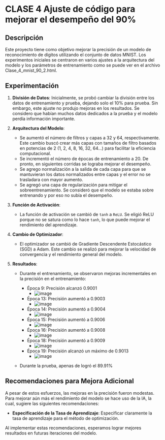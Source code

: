 # CLASE 4 Ajuste de código para mejorar el desempeño del 90%

## Descripción
Este proyecto tiene como objetivo mejorar la precisión de un modelo de reconocimiento de dígitos utilizando el conjunto de datos MNIST. Los experimentos iniciales se centraron en varios ajustes a la arquitectura del modelo y los parámetros de entrenamiento como se puede ver en el archivo Clase_4_mnist_90_2.html.

## Experimentación

1. **División de Datos**: Inicialmente, se probó cambiar la división entre los datos de entrenamiento y prueba, dejando solo el 10% para prueba. Sin embargo, este ajuste no produjo mejoras en los resultados. Se considero que habían muchos datos dedicados a la prueba y el modelo perdía información importante.

2. **Arquitectura del Modelo**: 
   - Se aumentó el número de filtros y capas a 32 y 64, respectivamente. Este cambio buscó crear más capas con tamaños de filtro basados en potencias de 2 (1, 2, 4, 8, 16, 32, 64...) para facilitar la eficiencia computacional.
   - Se incrementó el número de épocas de entrenamiento a 20. De pronto, en siguientes corridas se lograba mejorar el desempeño.
   - Se agrego normalización a la salida de cada capa para que se mantuvieran los datos normalizados entre capas y el error no se trasladara con mayor aumento.
   - Se agregó una capa de regularización para mitigar el sobreentrenamiento. Se consideró que el modelo se estaba sobre entrenando y por eso no subía el desempeño.

3. **Función de Activación**: 
   - La función de activación se cambió de `tanh` a `ReLU`. Se eligió ReLU porque no se satura como lo hace `tanh`, lo que puede mejorar el rendimiento del aprendizaje.

4. **Cambio de Optimizador**: 
   - El optimizador se cambió de Gradiente Descendente Estocástico (SGD) a Adam. Este cambio se realizó para mejorar la velocidad de convergencia y el rendimiento general del modelo.

5. **Resultados**: 
   - Durante el entrenamiento, se observaron mejoras incrementales en la precisión en el entrenamiento:
     - Época 9: Precisión alcanzó 0.9001
       - ![image](https://github.com/user-attachments/assets/bfd4b1de-f4f0-4cd4-85af-a641e9fe1d88)
     - Época 13: Precisión aumentó a 0.9003
       - ![image](https://github.com/user-attachments/assets/db0d685c-cc6d-4b54-a35c-e83e0c0cd1e8)
     - Época 14: Precisión aumentó a 0.9004
       - ![image](https://github.com/user-attachments/assets/8e13c74e-9d89-42d4-af91-7c29229a9005)
     - Época 15: Precisión aumentó a 0.9006
       - ![image](https://github.com/user-attachments/assets/bfaf69e7-64cf-48a0-9d7e-29a1506d23e6)
     - Época 16: Precisión aumentó a 0.9008
       - ![image](https://github.com/user-attachments/assets/bdd62e2f-0d40-43f4-b37a-d29a66f3b1ad)
     - Época 18: Precisión aumentó a 0.9009
       - ![image](https://github.com/user-attachments/assets/1829b16f-8fa2-46aa-a1e9-8fb89ef0cf59)
     - Época 19: Precisión alcanzó un máximo de 0.9013
       - ![image](https://github.com/user-attachments/assets/c489dc20-2f75-44f4-8aad-a02294aaf130)

   - Durante la prueba, apenas de logró el 89.91%

## Recomendaciones para Mejora Adicional
A pesar de estos esfuerzos, las mejoras en la precisión fueron modestas. Para mejorar aún más el rendimiento del modelo se hace uso de la IA, la cual, sugiere las siguientes recomendaciones:
- **Especificación de la Tasa de Aprendizaje**: Especificar claramente la tasa de aprendizaje para el método de optimización.

Al implementar estas recomendaciones, esperamos lograr mejores resultados en futuras iteraciones del modelo.
